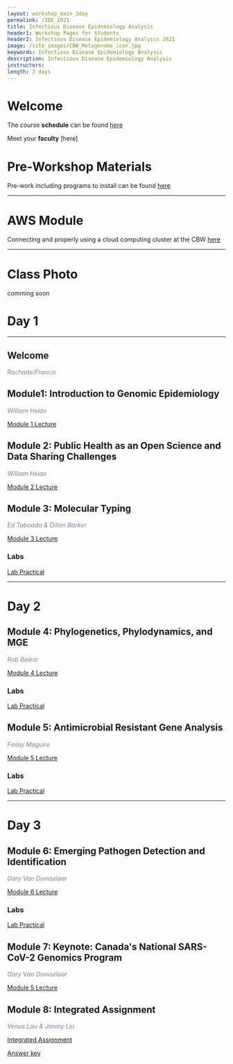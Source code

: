 ```yaml
---
layout: workshop_main_3day
permalink: /IDE_2021
title: Infectious Disease Epidemiology Analysis
header1: Workshop Pages for Students
header2: Infectious Disease Epidemiology Analysis 2021
image: /site_images/CBW_Metagenome_icon.jpg
keywords: Infectious Disease Epidemiology Analysis
description: Infectious Disease Epidemiology Analysis
instructors: 
length: 3 days
---
```


# Welcome <a id="welcome"></a> 

The course **schedule** can be found [here](https://bioinformaticsdotca.github.io/IDE_2021_schedule)

Meet your **faculty** [here]

# Pre-Workshop Materials <a id="preworkshop"></a>

Pre-work including programs to install can be found [here](https://forms.gle/2bS42KbAhud7gBY16)

***

# AWS Module <a id="preworkshop"></a>

Connecting and properly using a cloud computing cluster at the CBW [here](https://bioinformaticsdotca.github.io/AWS_v2_2021)

***

# Class Photo

comming soon



# Day 1 <a id="day1"></a>

***

## Welcome

*<font color="#827e9c"> Rachade/Francis</font>*

## Module1: Introduction to Genomic Epidemiology

*<font color="#827e9c">William Hsiao</font>*  

[Module 1 Lecture]()


## Module 2: Public Health as an Open Science and Data Sharing Challenges

*<font color="#827e9c">William Hsiao</font>*  

[Module 2 Lecture]()
 

## Module 3: Molecular Typing

*<font color="#827e9c">Ed Taboada & Dillon Barker </font>*  

[Module 3 Lecture](https://drive.google.com/file/d/1p-U4_mngwjXBcVBgo12iaTUwp0bWZnQ6/view?usp=sharing)

### Labs
 
[Lab Practical](https://bioinformaticsdotca.github.io/IDE_2021_Module3_lab)

***
# Day 2 <a id="day2"></a>

## Module 4: Phylogenetics, Phylodynamics, and MGE

*<font color="#827e9c">Rob Beikor</font>*  

[Module 4 Lecture]()
 
 ### Labs
[Lab Practical](https://bioinformaticsdotca.github.io/IDE_2021_Module4_lab)

## Module 5: Antimicrobial Resistant Gene Analysis

*<font color="#827e9c">Finlay Maguire</font>*  

[Module 5 Lecture]()
 
### Labs
[Lab Practical]()

***
# Day 3 <a id="day3"></a>

## Module 6: Emerging Pathogen Detection and Identification

*<font color="#827e9c">Gary Van Domselaar</font>*  

[Module 6 Lecture]()
 
### Labs
[Lab Practical](https://bioinformaticsdotca.github.io/IDE_2021_Module6_lab)

## Module 7: Keynote: Canada's National SARS-CoV-2 Genomics Program

*<font color="#827e9c">Gary Van Domselaar</font>*  

[Module 5 Lecture]()
 
## Module 8: Integrated Assignment

*<font color="#827e9c">Venus Lau & Jimmy Liu</font>*  

[Integrated Assignment](https://bioinformaticsdotca.github.io/IDE_2021_int_assignment)

[Answer key]()
